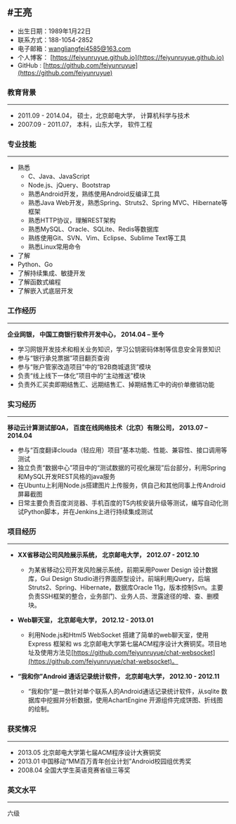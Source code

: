#王亮
-----
- 出生日期：1989年1月22日
- 联系方式：188-1054-2852
- 电子邮箱：wangliangfei4585@163.com
- 个人博客： [https://feiyunruyue.github.io](https://feiyunruyue.github.io)
- GitHub :  [https://github.com/feiyunruyue](https://github.com/feiyunruyue)

### 教育背景
------
- 2011.09 - 2014.04， 硕士，北京邮电大学， 计算机科学与技术
- 2007.09 - 2011.07， 本科，山东大学， 软件工程

### 专业技能
------
- 熟悉
   - C、Java、JavaScript
   - Node.js、jQuery、Bootstrap
   - 熟悉Android开发，熟练使用Android反编译工具
   - 熟悉Java Web开发，熟悉Spring、Struts2、Spring MVC、Hibernate等框架
   - 熟悉HTTP协议，理解REST架构
   - 熟悉MySQL、Oracle、SQLite、Redis等数据库
   - 熟练使用Git、SVN、Vim、Eclipse、Sublime Text等工具
   - 熟悉Linux常用命令
- 了解
 - Python、Go
 - 了解持续集成、敏捷开发
 - 了解函数式编程
 - 了解嵌入式底层开发

### 工作经历
-------
**企业网银， 中国工商银行软件开发中心， 2014.04 – 至今**

- 学习网银开发技术和相关业务知识，学习公钥密码体制等信息安全背景知识
- 参与“银行承兑票据”项目翻页查询
- 参与“账户管家改造项目”中的“B2B商城退货”模块
- 负责“线上线下一体化”项目中的“主动推送”模块
- 负责外汇买卖即期结售汇、远期结售汇、掉期结售汇中的询价单撤销功能

### 实习经历
--------
 **移动云计算测试部QA， 百度在线网络技术（北京）有限公司， 2013.07 – 2014.04**
    
- 参与“百度翻译clouda（轻应用）项目”基本功能、性能、兼容性、接口调用等测试
- 独立负责“数据中心”项目中的“测试数据的可视化展现”后台部分，利用Spring和MySQL开发REST风格的java服务
- 在Ubuntu上利用Node.js搭建图片上传服务，供自己和其他同事上传Android屏幕截图
- 日常主要负责百度浏览器、手机百度的T5内核安装升级等测试，编写自动化测试Python脚本，并在Jenkins上进行持续集成测试 

### 项目经历
------

- **XX省移动公司风险展示系统， 北京邮电大学， 2012.07 - 2012.10**  
 
  - 为某省移动公司开发风险展示系统，前期采用Power Design 设计数据库，Gui Design Studio进行界面原型设计。前端利用jQuery，后端Struts2、Spring、Hibernate，数据库Oracle 11g，版本控制Svn。主要负责SSH框架的整合，业务部门、业务人员、泄露途径的增、查、删模块。  

- **Web聊天室， 北京邮电大学， 2012.12 - 2013.01**  

  - 利用Node.js和Html5 WebSocket 搭建了简单的web聊天室，使用Express 框架和 ws 北京邮电大学第七届ACM程序设计大赛铜奖。项目地址及使用方法见[https://github.com/feiyunruyue/chat-websocket](https://github.com/feiyunruyue/chat-websocket)。  

- **“我和你”Android 通话记录统计软件， 北京邮电大学， 2012.10 - 2012.11**  

  - “我和你”是一款针对单个联系人的Android通话记录统计软件，从sqlite 数据库中挖掘并分析数据，使用AchartEngine 开源组件完成饼图、折线图的绘制。

### 获奖情况
------
- 2013.05     北京邮电大学第七届ACM程序设计大赛铜奖
- 2013.01     中国移动“MM百万青年创业计划”Android校园组优秀奖
- 2008.04     全国大学生英语竞赛省级三等奖    

### 英文水平
------
  六级